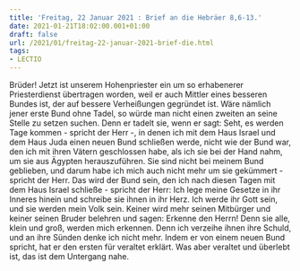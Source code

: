 ```yaml
---
title: 'Freitag, 22 Januar 2021 : Brief an die Hebräer 8,6-13.'
date: 2021-01-21T18:02:00.001+01:00
draft: false
url: /2021/01/freitag-22-januar-2021-brief-die.html
tags: 
- LECTIO
---
```


Brüder! Jetzt ist unserem Hohenpriester ein um so erhabenerer Priesterdienst übertragen worden, weil er auch Mittler eines besseren Bundes ist, der auf bessere Verheißungen gegründet ist. Wäre nämlich jener erste Bund ohne Tadel, so würde man nicht einen zweiten an seine Stelle zu setzen suchen. Denn er tadelt sie, wenn er sagt: Seht, es werden Tage kommen - spricht der Herr -, in denen ich mit dem Haus Israel und dem Haus Juda einen neuen Bund schließen werde, nicht wie der Bund war, den ich mit ihren Vätern geschlossen habe, als ich sie bei der Hand nahm, um sie aus Ägypten herauszuführen. Sie sind nicht bei meinem Bund geblieben, und darum habe ich mich auch nicht mehr um sie gekümmert - spricht der Herr. Das wird der Bund sein, den ich nach diesen Tagen mit dem Haus Israel schließe - spricht der Herr: Ich lege meine Gesetze in ihr Inneres hinein und schreibe sie ihnen in ihr Herz. Ich werde ihr Gott sein, und sie werden mein Volk sein. Keiner wird mehr seinen Mitbürger und keiner seinen Bruder belehren und sagen: Erkenne den Herrn! Denn sie alle, klein und groß, werden mich erkennen. Denn ich verzeihe ihnen ihre Schuld, und an ihre Sünden denke ich nicht mehr. Indem er von einem neuen Bund spricht, hat er den ersten für veraltet erklärt. Was aber veraltet und überlebt ist, das ist dem Untergang nahe.
